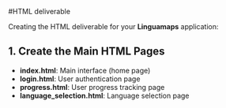 #HTML deliverable

Creating the HTML deliverable for your **Linguamaps** application:

## 1. Create the Main HTML Pages

- **index.html**: Main interface (home page)
- **login.html**: User authentication page
- **progress.html**: User progress tracking page
- **language_selection.html**: Language selection page
